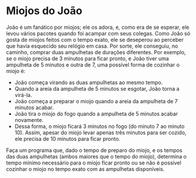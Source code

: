 # Miojos do João
João é um fanático por miojos; ele os adora, e, como era de se esperar, ele levou vários pacotes quando foi acampar com seus colegas. Como João só gosta de miojos feitos com o tempo exato, ele se deseperou ao perceber que havia esquecido seu relógio em casa.
Por sorte, ele conseguiu, no caminho, comprar duas ampulhetas de durações diferentes. Por exemplo, se o miojo precisa de 3 minutos para ficar pronto, e João tiver uma ampulheta de 5 minutos e outra de 7, uma possível forma de cozinhar o miojo é:
* João começa virando as duas ampulhetas ao mesmo tempo.
* Quando a areia da ampulheta de 5 minutos se esgotar, João torna a virá-la.
* João começa a preparar o miojo quando a areia da ampulheta de 7 minutos acabar.
* João tira o miojo do fogo quando a ampulheta de 5 minutos acabar novamente.
* Dessa forma, o miojo ficará 3 minutos no fogo (do minuto 7 ao minuto 10). Assim, apesar do miojo levar apenas três minutos para ser cozido, ele precisa de 10 minutos para ficar pronto.

Faça um programa que, dado o tempo de preparo do miojo, e os tempos das duas ampulhetas (ambos maiores que o tempo do miojo), determina o tempo mínimo necessário para o miojo ficar pronto ou se não é possível cozinhar o miojo no tempo exato com as ampulhetas disponíveis.
